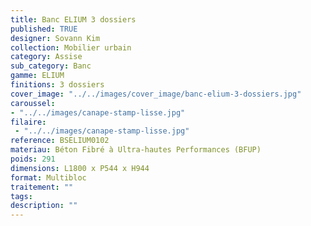 ```yaml
---
title: Banc ELIUM 3 dossiers 
published: TRUE
designer: Sovann Kim
collection: Mobilier urbain
category: Assise
sub_category: Banc
gamme: ELIUM
finitions: 3 dossiers
cover_image: "../../images/cover_image/banc-elium-3-dossiers.jpg"
caroussel: 
- "../../images/canape-stamp-lisse.jpg"
filaire: 
 - "../../images/canape-stamp-lisse.jpg"
reference: BSELIUM0102
materiau: Béton Fibré à Ultra-hautes Performances (BFUP)
poids: 291
dimensions: L1800 x P544 x H944
format: Multibloc
traitement: ""
tags: 
description: ""
---
```

